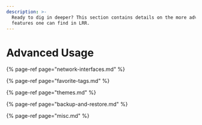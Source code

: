 ```yaml
---
description: >-
  Ready to dig in deeper? This section contains details on the more advanced
  features one can find in LRR.
---
```


# Advanced Usage

{% page-ref page="network-interfaces.md" %}

{% page-ref page="favorite-tags.md" %}

{% page-ref page="themes.md" %}

{% page-ref page="backup-and-restore.md" %}

{% page-ref page="misc.md" %}

